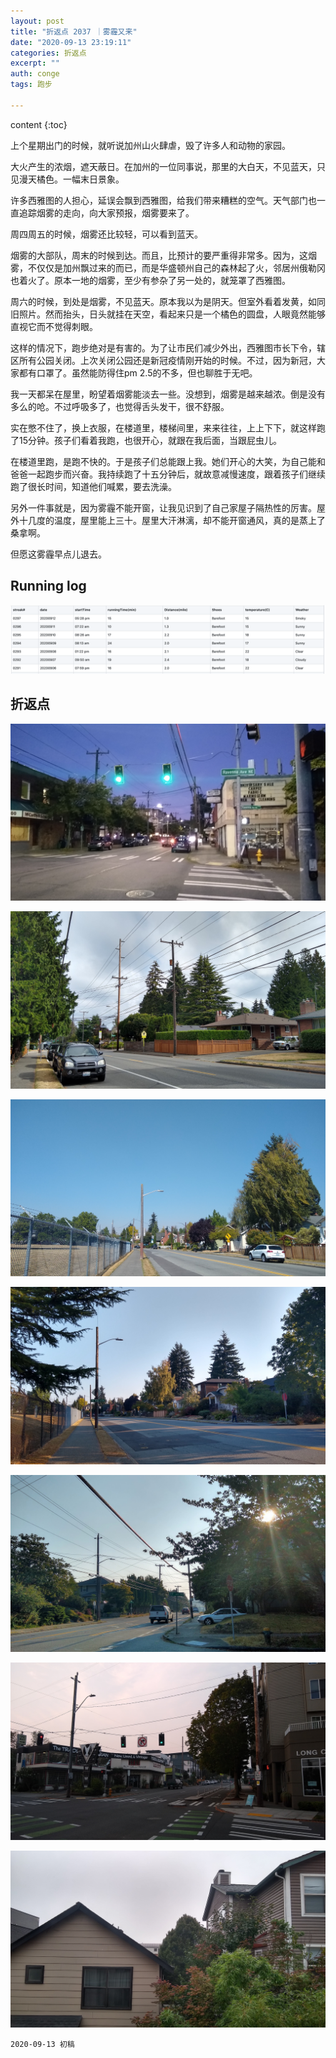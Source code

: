 ```yaml
---
layout: post
title: "折返点 2037 ｜雾霾又来"
date: "2020-09-13 23:19:11"
categories: 折返点
excerpt: ""
auth: conge
tags: 跑步

---
```

content
{:toc}

上个星期出门的时候，就听说加州山火肆虐，毁了许多人和动物的家园。

大火产生的浓烟，遮天蔽日。在加州的一位同事说，那里的大白天，不见蓝天，只见漫天橘色。一幅末日景象。

许多西雅图的人担心，延误会飘到西雅图，给我们带来糟糕的空气。天气部门也一直追踪烟雾的走向，向大家预报，烟雾要来了。

周四周五的时候，烟雾还比较轻，可以看到蓝天。

烟雾的大部队，周末的时候到达。而且，比预计的要严重得非常多。因为，这烟雾，不仅仅是加州飘过来的而已，而是华盛顿州自己的森林起了火，邻居州俄勒冈也着火了。原本一地的烟雾，至少有参杂了另一处的，就笼罩了西雅图。

周六的时候，到处是烟雾，不见蓝天。原本我以为是阴天。但室外看着发黄，如同旧照片。然而抬头，日头就挂在天空，看起来只是一个橘色的圆盘，人眼竟然能够直视它而不觉得刺眼。

这样的情况下，跑步绝对是有害的。为了让市民们减少外出，西雅图市长下令，辖区所有公园关闭。上次关闭公园还是新冠疫情刚开始的时候。不过，因为新冠，大家都有口罩了。虽然能防得住pm 2.5的不多，但也聊胜于无吧。

我一天都呆在屋里，盼望着烟雾能淡去一些。没想到，烟雾是越来越浓。倒是没有多么的呛。不过呼吸多了，也觉得舌头发干，很不舒服。

实在憋不住了，换上衣服，在楼道里，楼梯间里，来来往往，上上下下，就这样跑了15分钟。孩子们看着我跑，也很开心，就跟在我后面，当跟屁虫儿。

在楼道里跑，是跑不快的。于是孩子们总能跟上我。她们开心的大笑，为自己能和爸爸一起跑步而兴奋。我持续跑了十五分钟后，就故意减慢速度，跟着孩子们继续跑了很长时间，知道他们喊累，要去洗澡。

另外一件事就是，因为雾霾不能开窗，让我见识到了自己家屋子隔热性的厉害。屋外十几度的温度，屋里能上三十。屋里大汗淋漓，却不能开窗通风，真的是蒸上了桑拿啊。

但愿这雾霾早点儿退去。


## Running log
![Running log, week 37 2020](/assets/images/折返点/2020_wk37.png)

## 折返点
![20200906.jpg](/assets/images/折返点/20200906.jpg)

![20200907.jpg](/assets/images/折返点/20200907.jpg)

![20200908.jpg](/assets/images/折返点/20200908.jpg)

![20200909.jpg](/assets/images/折返点/20200909.jpg)

![20200910.jpg](/assets/images/折返点/20200910.jpg)

![20200911.jpg](/assets/images/折返点/20200911.jpg)

![20200912.jpg](/assets/images/折返点/20200912.jpg)

```
2020-09-13 初稿
```

